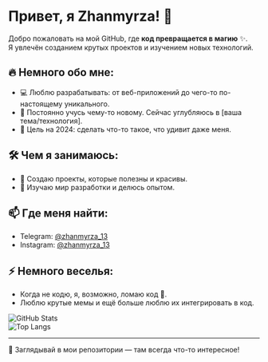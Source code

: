 # Привет, я Zhanmyrza! 👋  

Добро пожаловать на мой GitHub, где **код превращается в магию** ✨.  
Я увлечён созданием крутых проектов и изучением новых технологий.  

## 🔥 Немного обо мне:  
- 💻 Люблю разрабатывать: от веб-приложений до чего-то по-настоящему уникального.  
- 🌱 Постоянно учусь чему-то новому. Сейчас углубляюсь в [ваша тема/технология].  
- 🎯 Цель на 2024: сделать что-то такое, что удивит даже меня.  

## 🛠 Чем я занимаюсь:  
- 📱 Создаю проекты, которые полезны и красивы.  
- 🚀 Изучаю мир разработки и делюсь опытом.  

## 📫 Где меня найти:  
- Telegram: [@zhanmyrza_13](https://t.me/zhanmyrza_13)  
- Instagram: [@zhanmyrza_13](https://www.instagram.com/zhanmyrza_13?igsh=NzU0eWQ1M3czcXYy)  

## ⚡️ Немного веселья:  
- Когда не кодю, я, возможно, ломаю код 🤖.  
- Люблю крутые мемы и ещё больше люблю их интегрировать в код.

![GitHub Stats](https://github-readme-stats.vercel.app/api?username=zhanmyrza&show_icons=true&theme=radical)  
![Top Langs](https://github-readme-stats.vercel.app/api/top-langs/?username=zhanmyrza&layout=compact&theme=radical)  

---

👀 Заглядывай в мои репозитории — там всегда что-то интересное!
